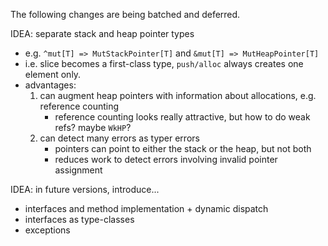 The following changes are being batched and deferred.

IDEA: separate stack and heap pointer types
- e.g. `^mut[T] => MutStackPointer[T]` and `&mut[T] => MutHeapPointer[T]` 
- i.e. slice becomes a first-class type, `push/alloc` always creates one element only.
- advantages:
  1. can augment heap pointers with information about allocations, e.g. reference counting
     - reference counting looks really attractive, but how to do weak refs? maybe `WkHP`?
  2. can detect many errors as typer errors
     - pointers can point to either the stack or the heap, but not both
     - reduces work to detect errors involving invalid pointer assignment

IDEA: in future versions, introduce...
- interfaces and method implementation + dynamic dispatch
- interfaces as type-classes
- exceptions
